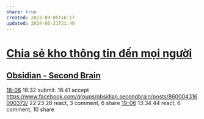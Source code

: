 ```yaml
---
share: true
created: 2023-09-05T16:17
updated: 2024-06-21T21:40
---
```

# [Chia sẻ kho thông tin đến mọi người](../../../../%C4%91%E1%BB%91i%20%E2%8A%B7%20tho%E1%BA%A1i/Chia%20s%E1%BA%BB%20kho%20th%C3%B4ng%20tin%20%C4%91%E1%BA%BFn%20m%E1%BB%8Di%20ng%C6%B0%E1%BB%9Di.md)
## [Obsidian - Second Brain](https://www.facebook.com/groups/obsidian.secondbrain/)
[18-06](18-06.md) 18:32 submit. 18:41 accept
https://www.facebook.com/groups/obsidian.secondbrain/posts/860004316000372/
22:23 28 react, 3 comment, 6 share
[19-06](19-06.md) 13:34 44 react, 6 comment, 10 share